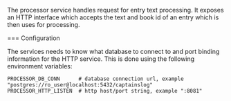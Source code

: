 The processor service handles request for entry text processing. It exposes an
HTTP interface which accepts the text and book id of an entry which is then
uses for processing.


=== Configuration

The services needs to know what database to connect to and port binding
information for the HTTP service. This is done using the following environment
variables:

    PROCESSOR_DB_CONN      # database connection url, example "postgres://ro_user@localhost:5432/captainslog"
    PROCESSOR_HTTP_LISTEN  # http host/port string, example ":8081"
